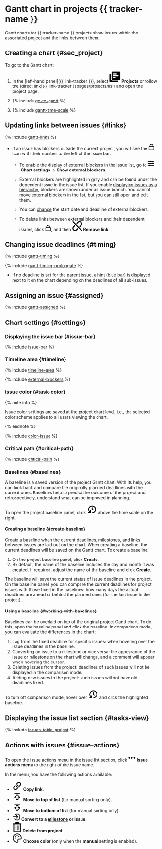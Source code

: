 # Gantt chart in projects {{ tracker-name }}

Gantt charts for {{ tracker-name }} projects show issues within the associated project and the links between them.

## Creating a chart {#sec_project}

To go to the Gantt chart:

1. In the [left-hand panel]({{ link-tracker }}), select ![](../../_assets/tracker/svg/project.svg)&nbsp;**Projects** or follow the [direct link]({{ link-tracker }}pages/projects/list) and open the project page.

1. {% include [go-to-gantt](../../_includes/tracker/go-to-gantt.md) %}

1. {% include [gantt-time-scale](../../_includes/tracker/gantt-time-scale.md) %}

## Updating links between issues {#links}

{% include [gantt-links](../../_includes/tracker/gantt-links.md) %}

* If an issue has blockers outside the current project, you will see the ![](../../_assets/tracker/svg/blocker.svg) icon with their number to the left of the issue bar.

   * To enable the display of external blockers in the issue list, go to ![](../../_assets/tracker/svg/gantt-settings-button.svg)&nbsp;**Chart settings** → **Show external blockers**.

   * External blockers are highlighted in gray and can be found under the dependent issue in the issue list. If you enable [displaying issues as a hierarchy](#trees), blockers are shown under an issue branch. You cannot move external blockers in the list, but you can still open and edit them.

   * You can [change](#timing) the start date and deadline of external blockers.

   * To delete links between external blockers and their dependent issues, click ![](../../_assets/tracker/svg/blocker.svg), and then ![](../../_assets/tracker/svg/del-link.svg) **Remove link**.

## Changing issue deadlines {#timing}

{% include [gantt-timing](../../_includes/tracker/gantt-timing.md) %}

{% include [gantt-timing-prolongate](../../_includes/tracker/gantt-timing-prolongate.md) %}

* If no deadline is set for the parent issue, a hint (blue bar) is displayed next to it on the chart depending on the deadlines of all sub-issues.

## Assigning an issue {#assigned}

{% include [gantt-assigned](../../_includes/tracker/gantt-assigned.md) %}

## Chart settings {#settings}

### Displaying the issue bar {#issue-bar}

{% include [issue-bar](../../_includes/tracker/issue-bar.md) %}

### Timeline area {#timeline}

{% include [timeline-area](../../_includes/tracker/timeline-area.md) %}

{% include [external-blockers](../../_includes/tracker/external-blockers.md) %}

### Issue color {#task-color}

{% note info %}

Issue color settings are saved at the project chart level, i.e., the selected color scheme applies to all users viewing the chart.

{% endnote %}

{% include [color-issue](../../_includes/tracker/color-issue.md) %}

### Critical path {#critical-path}

{% include [critical-path](../../_includes/tracker/gantt-critical-path.md) %}

### Baselines {#baselines}

A baseline is a saved version of the project Gantt chart. With its help, you can look back and compare the originally planned deadlines with the current ones. Baselines help to predict the outcome of the project and, retrospectively, understand what can be improved in planning.

To open the project baseline panel, click ![](../../_assets/console-icons/clock-arrow-rotate-left.svg) above the time scale on the right.

#### Creating a baseline {#create-baseline}

Create a baseline when the current deadlines, milestones, and links between issues are laid out on the chart. When creating a baseline, the current deadlines will be saved on the Gantt chart. To create a baseline:

1. On the project baseline panel, click **Create**.
1. By default, the name of the baseline includes the day and month it was created. If required, adjust the name of the baseline and click **Create**.

The baseline will save the current status of issue deadlines in the project. On the baseline panel, you can compare the current deadlines for project issues with those fixed in the baselines: how many days the actual deadlines are ahead or behind the planned ones (for the last issue in the project).

#### Using a baseline {#working-with-baselines}

Baselines can be overlaid on top of the original project Gantt chart. To do this, open the baseline panel and click the baseline. In comparison mode, you can evaluate the differences in the chart:

1. Lag from the fixed deadline for specific issues: when hovering over the issue deadlines in the baseline.
1. Converting an issue to a milestone or vice versa: the appearance of the issue or milestone on the chart will change, and a comment will appear when hovering the cursor.
1. Deleting issues from the project: deadlines of such issues will not be displayed in the comparison mode.
1. Adding new issues to the project: such issues will not have old deadlines fixed.

To turn off comparison mode, hover over ![](../../_assets/console-icons/clock-arrow-rotate-left.svg) and click the highlighted baseline.

## Displaying the issue list section {#tasks-view}

{% include [issues-table-project](../../_includes/tracker/issues-table-project.md) %}

## Actions with issues {#issue-actions}

To open the issue actions menu in the issue list section, click ![](../../_assets/tracker/svg/actions.svg) **Issue actions menu** to the right of the issue name.

In the menu, you have the following actions available:
* ![](../../_assets/tracker/text-edit/link.svg) **Copy link**.
* ![](../../_assets/tracker/svg/move-up.svg) **Move to top of list** (for manual sorting only).
* ![](../../_assets/tracker/svg/move-down.svg) **Move to bottom of list** (for manual sorting only).
* ![](../../_assets/tracker/svg/convert.svg) **Convert to a [milestone](../manager/milestones.md) or issue**.
* ![](../../_assets/tracker/svg/icon-remove.svg) **Delete from project**.
* ![](../../_assets/tracker/svg/gantt-palette.svg) **Choose color** (only when the **manual** setting is enabled).